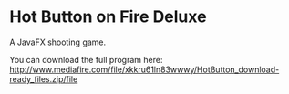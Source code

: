 # Hot Button on Fire Deluxe
A JavaFX shooting game.

You can download the full program here: http://www.mediafire.com/file/xkkru61ln83wwwy/HotButton_download-ready_files.zip/file

